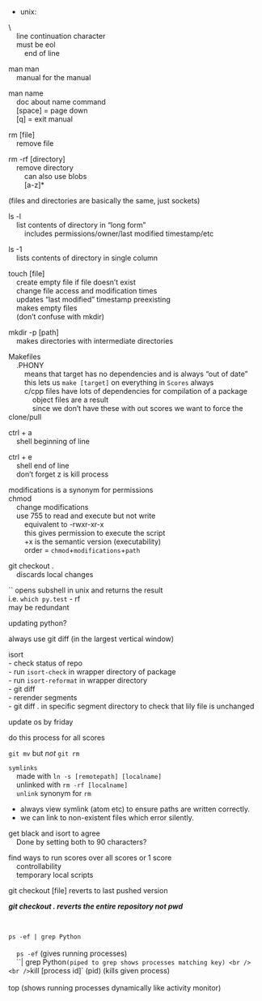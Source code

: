 - unix: <br />

\ <br />
&nbsp;&nbsp;&nbsp;&nbsp;line continuation character <br />
&nbsp;&nbsp;&nbsp;&nbsp;must be eol <br />
&nbsp;&nbsp;&nbsp;&nbsp;&nbsp;&nbsp;&nbsp;&nbsp;end of line <br />

man man <br />
&nbsp;&nbsp;&nbsp;&nbsp;manual for the manual <br />

man name <br />
&nbsp;&nbsp;&nbsp;&nbsp;doc about name command <br />
&nbsp;&nbsp;&nbsp;&nbsp;[space] = page down <br />
&nbsp;&nbsp;&nbsp;&nbsp;[q] = exit manual <br />

rm [file] <br />
&nbsp;&nbsp;&nbsp;&nbsp;remove file <br />

rm -rf [directory] <br />
&nbsp;&nbsp;&nbsp;&nbsp;remove directory <br />
&nbsp;&nbsp;&nbsp;&nbsp;&nbsp;&nbsp;&nbsp;&nbsp;can also use blobs <br />
&nbsp;&nbsp;&nbsp;&nbsp;&nbsp;&nbsp;&nbsp;&nbsp;[a-z]* <br />

(files and directories are basically the same, just sockets) <br />

ls -l <br />
&nbsp;&nbsp;&nbsp;&nbsp;list contents of directory in “long form” <br />
&nbsp;&nbsp;&nbsp;&nbsp;&nbsp;&nbsp;&nbsp;&nbsp;includes permissions/owner/last modified timestamp/etc <br />

ls -1 <br />
&nbsp;&nbsp;&nbsp;&nbsp;lists contents of directory in single column <br />

touch [file] <br />
&nbsp;&nbsp;&nbsp;&nbsp;create empty file if file doesn’t exist <br />
&nbsp;&nbsp;&nbsp;&nbsp;change file access and modification times <br />
&nbsp;&nbsp;&nbsp;&nbsp;updates “last modified” timestamp preexisting <br />
&nbsp;&nbsp;&nbsp;&nbsp;makes empty files <br />
&nbsp;&nbsp;&nbsp;&nbsp;(don’t confuse with mkdir) <br />

mkdir -p [path] <br />
&nbsp;&nbsp;&nbsp;&nbsp;makes directories with intermediate directories <br />

Makefiles <br />
&nbsp;&nbsp;&nbsp;&nbsp;.PHONY <br />
&nbsp;&nbsp;&nbsp;&nbsp;&nbsp;&nbsp;&nbsp;&nbsp;means that target has no dependencies and is always “out of date” <br />
&nbsp;&nbsp;&nbsp;&nbsp;&nbsp;&nbsp;&nbsp;&nbsp;this lets us `make [target]` on everything in `Scores` always <br />
&nbsp;&nbsp;&nbsp;&nbsp;&nbsp;&nbsp;&nbsp;&nbsp;c/cpp files have lots of dependencies for compilation of a package <br />
&nbsp;&nbsp;&nbsp;&nbsp;&nbsp;&nbsp;&nbsp;&nbsp;&nbsp;&nbsp;&nbsp;&nbsp;object files are a result <br />
&nbsp;&nbsp;&nbsp;&nbsp;&nbsp;&nbsp;&nbsp;&nbsp;&nbsp;&nbsp;&nbsp;&nbsp;since we don’t have these with out scores we want to force the clone/pull <br />

ctrl + a <br />
&nbsp;&nbsp;&nbsp;&nbsp;shell beginning of line <br />

ctrl + e <br />
&nbsp;&nbsp;&nbsp;&nbsp;shell end of line <br />
&nbsp;&nbsp;&nbsp;&nbsp;don’t forget z is kill process <br />

modifications is a synonym for permissions <br />
chmod <br />
&nbsp;&nbsp;&nbsp;&nbsp;change modifications <br />
&nbsp;&nbsp;&nbsp;&nbsp;use 755 to read and execute but not write <br />
&nbsp;&nbsp;&nbsp;&nbsp;&nbsp;&nbsp;&nbsp;&nbsp;equivalent to -rwxr-xr-x <br />
&nbsp;&nbsp;&nbsp;&nbsp;&nbsp;&nbsp;&nbsp;&nbsp;this gives permission to execute the script <br />
&nbsp;&nbsp;&nbsp;&nbsp;&nbsp;&nbsp;&nbsp;&nbsp;+x is the semantic version (executability) <br />
&nbsp;&nbsp;&nbsp;&nbsp;&nbsp;&nbsp;&nbsp;&nbsp;order = `chmod`+`modifications`+`path` <br />

git checkout . <br />
&nbsp;&nbsp;&nbsp;&nbsp;discards local changes <br />


\`\` opens subshell in unix and returns the result <br />
	i.e. `which py.test` - rf <br />
		may be redundant <br />

updating python? <br />

always use git diff (in the largest vertical window) <br />

isort <br />
	- check status of repo <br />
	- run `isort-check` in wrapper directory of package <br />
	- run `isort-reformat` in wrapper directory <br />
	- git diff <br />
	- rerender segments <br />
	- git diff . in specific segment directory  to check that lily file is unchanged <br />

update os by friday <br />

do this process for all scores <br />

`git mv` but *not* `git rm` <br />

`symlinks` <br />
&nbsp;&nbsp;&nbsp;&nbsp;made with `ln -s [remotepath] [localname]` <br />
&nbsp;&nbsp;&nbsp;&nbsp;unlinked with `rm -rf [localname]` <br />
&nbsp;&nbsp;&nbsp;&nbsp;`unlink` synonym for `rm` <br />
* always view symlink (atom etc) to ensure paths are written correctly.
* we can link to non-existent files which error silently.

get black and isort to agree <br />
&nbsp;&nbsp;&nbsp;&nbsp;Done by setting both to 90 characters? <br />

find ways to run scores over all scores or 1 score <br />
&nbsp;&nbsp;&nbsp;&nbsp;controllability <br />
&nbsp;&nbsp;&nbsp;&nbsp;temporary local scripts <br />

git checkout [file]
	reverts to last pushed version

***git checkout . reverts the entire repository not pwd***

<br />

`ps -ef | grep Python` <br />
<br />
&nbsp;&nbsp;&nbsp;&nbsp;`ps -ef` (gives running processes) <br />
&nbsp;&nbsp;&nbsp;&nbsp;``| grep Python` (piped to grep shows processes matching key) <br />
<br />
`kill [process id]` (pid) (kills given process) <br />
<br />
top (shows running processes dynamically like activity monitor) <br />
